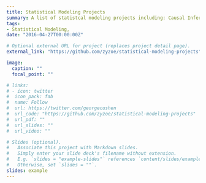 ```yaml
---
title: Statistical Modeling Projects
summary: A list of statistcal modeling projects including: Causal Inference, Time Series Analysis, Hierarchical Modeling & Regression
tags:
- Statistical Modeling, 
date: "2016-04-27T00:00:00Z"

# Optional external URL for project (replaces project detail page).
external_link: "https://github.com/zyzoe/statistical-modeling-projects"

image:
  caption: ""
  focal_point: ""

# links:
# - icon: twitter
#  icon_pack: fab
#  name: Follow
#  url: https://twitter.com/georgecushen
#  url_code: "https://github.com/zyzoe/statistical-modeling-projects"
#  url_pdf: ""
#  url_slides: ""
#  url_video: ""

# Slides (optional).
#   Associate this project with Markdown slides.
#   Simply enter your slide deck's filename without extension.
#   E.g. `slides = "example-slides"` references `content/slides/example-slides.md`.
#   Otherwise, set `slides = ""`.
slides: example
---
```

